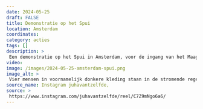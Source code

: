 ```yaml
---
date: 2024-05-25
draft: FALSE
title: Demonstratie op het Spui
location: Amsterdam
coordinates: 
category: acties
tags: []
description: > 
 Een demonstratie op het Spui in Amsterdam, voor de ingang van het Maagdenhuis. In de regen worden er toespraken gehouden en leuzen geroepen. Dan vertrekt de groep in een mars.
video: 
image: /images/2024-05-25-amsterdam-spui.png
image_alt: > 
 Vier mensen in voornamelijk donkere kleding staan in de stromende regen op de kinderkoppenstraat voor een fietsstalplaats, voor een historisch bakstenen gebouw met hoge boogramen. Aan de linkerzijde staan twee personen onder een zwarte paraplu: één met een megafoon en een apparaat in de hand, de ander houdt een leeg wit blad en de paraplu vast. De andere twee personen houden een zwarte banner vast met daarop in rode, witte en groene letters de tekst (in het Engels) 'Bevrijd Palestina', samen met een geroteerde Palestijnse vlag. 
source_name: Instagram juhavantzelfde, 
source: > 
 https://www.instagram.com/juhavantzelfde/reel/C7Z9mNgo6a6/
---
```

